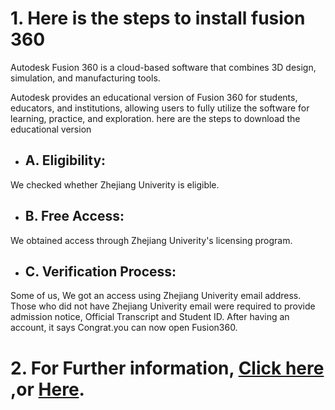 # 1. Here is the steps to install fusion 360
Autodesk Fusion 360 is a cloud-based software that combines 3D design, simulation, and manufacturing tools. 

Autodesk provides an educational version of Fusion 360 for students, educators, and institutions, allowing users to fully utilize the software for learning, practice, and exploration.
here are the steps to download the educational version
- ## A. Eligibility: 
 We checked whether Zhejiang Univerity is eligible.

- ## B. Free Access:
 We obtained access through Zhejiang Univerity's licensing program.

- ## C. Verification Process: 
Some of us, We got an access using Zhejiang Univerity email address. Those who did not have Zhejiang Univerity email were required to provide admission notice, Official Transcript and Student ID. After having an account, it says Congrat.you can now open Fusion360.

# 2. For Further information, [ Click here ](https://www.nexmaker.com/doc/2cad/Fusion360prepare.html),or  [Here](https://www.autodesk.com/products/fusion-360/free-trial). 
